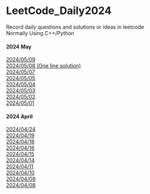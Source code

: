 # LeetCode_Daily2024
Record daily questions and solutions or ideas in leetcode <br>
Normally Using C++/Python


#### 2024 May

[2024/05/09](/20240509.md) <br>
[2024/05/08 (One line solution)](/20240508.md) <br>
[2024/05/07](/20240507.md) <br>
[2024/05/05](/20240505.md) <br>
[2024/05/04](/20240504.md) <br>
[2024/05/03](/20240503.md) <br>
[2024/05/02](/20240502.md) <br>
[2024/05/01](/20240501.md) <br>

#### 2024 April

[2024/04/24](/20240424.md) <br>
[2024/04/19](/20240419.md) <br>
[2024/04/18](/20240418.md) <br>
[2024/04/16](/20240416.md) <br>
[2024/04/15](https://github.com/NaoCoding/LeetCode_Daily2024/blob/main/20240415.md) <br>
[2024/04/14](https://github.com/NaoCoding/LeetCode_Daily2024/blob/main/20240414.md) <br>
[2024/04/11](https://github.com/NaoCoding/LeetCode_Daily2024/blob/main/20240411.md) <br>
[2024/04/10](https://github.com/NaoCoding/LeetCode_Daily2024/blob/main/20240410.md) <br>
[2024/04/09](https://github.com/NaoCoding/LeetCode_Daily2024/blob/main/20240409.md) <br>
[2024/04/08](https://github.com/NaoCoding/LeetCode_Daily2024/blob/main/20240408.md) <br>


